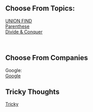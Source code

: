 <h2>Choose From Topics: </h2>

<a href="https://github.com/huanyich/Leetcode/tree/main/UNION%20FIND">UNION FIND</a>  
<a href="https://github.com/huanyich/Leetcode/tree/main/Parentheses">Parenthese</a>  
<a href="https://github.com/huanyich/Leetcode/tree/main/Divide%20%26%20Conquer">Divide & Conquer</a>  


<br>
<h2>Choose From Companies</h2>
<div>Google:</div>
<a href="https://github.com/huanyich/Leetcode/tree/main/Tag_Google">Google</a>

<br>
<h2>Tricky Thoughts</h2>
<a href="https://github.com/huanyich/Leetcode/tree/main/Tricky"> Tricky</a>

